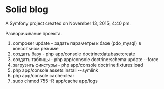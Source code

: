 Solid blog
========

A Symfony project created on November 13, 2015, 4:40 pm.

Разворачивание проекта.
1. composer update - задать параметры к базе (pdo_mysql) в консольном режиме
2. создать базу - php app/console doctrine:database:create
3. создать таблицы - php app/console doctrine:schema:update --force
4. загрузить фикстуры - php app/console doctrine:fixtures:load
5. php app/console assets:install --symlink
6. php app/console cache:clear
7. sudo chmod 755 -R app/cache app/logs

